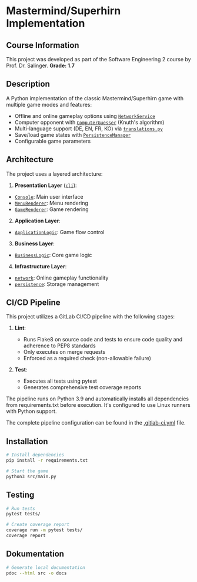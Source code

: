 # Mastermind/Superhirn Implementation

## Course Information
This project was developed as part of the Software Engineering 2 course by Prof. Dr. Salinger.
**Grade: 1.7**


## Description
A Python implementation of the classic Mastermind/Superhirn game with multiple game modes and features:

- Offline and online gameplay options using [`NetworkService`](src/network/network_service.py)
- Computer opponent with [`ComputerGuesser`](src/business_logic/guesser/computer_guesser.py) (Knuth's algorithm)
- Multi-language support (DE, EN, FR, KO) via [`translations.py`](src/util/translations.py)
- Save/load game states with [`PersistenceManager`](src/persistence/persistence_manager.py)
- Configurable game parameters

## Architecture
The project uses a layered architecture:

1. **Presentation Layer** ([`cli`](src/cli/)):
- [`Console`](src/cli/console.py): Main user interface
- [`MenuRenderer`](src/cli/menu_renderer/menu_renderer.py): Menu rendering
- [`GameRenderer`](src/cli/game_renderer/game_renderer.py): Game rendering

2. **Application Layer**:
- [`ApplicationLogic`](src/application_logic/application_logic.py): Game flow control

3. **Business Layer**:
- [`BusinessLogic`](src/business_logic/business_logic.py): Core game logic

4. **Infrastructure Layer**:
- [`network`](src/network/): Online gameplay functionality
- [`persistence`](src/persistence/): Storage management

## CI/CD Pipeline
This project utilizes a GitLab CI/CD pipeline with the following stages:

1. **Lint**: 
   - Runs Flake8 on source code and tests to ensure code quality and adherence to PEP8 standards
   - Only executes on merge requests
   - Enforced as a required check (non-allowable failure)

2. **Test**:
   - Executes all tests using pytest
   - Generates comprehensive test coverage reports

The pipeline runs on Python 3.9 and automatically installs all dependencies from requirements.txt before execution. It's configured to use Linux runners with Python support.

The complete pipeline configuration can be found in the [.gitlab-ci.yml](.gitlab-ci.yml) file.

## Installation
```bash
# Install dependencies
pip install -r requirements.txt

# Start the game
python3 src/main.py
```

## Testing 
```bash
# Run tests
pytest tests/

# Create coverage report
coverage run -m pytest tests/
coverage report
```

## Dokumentation
```bash
# Generate local documentation
pdoc --html src -o docs
